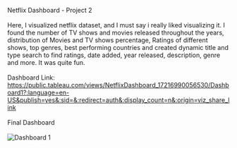 Netflix Dashboard - Project 2<br/><br/>
   Here, I visualized netflix dataset, and I must say i really liked visualizing it. I found the number of TV shows and movies released throughout the years, distribution of Movies and TV shows percentage, Ratings
   of different shows, top genres, best performing countries and created dynamic title and type search to find ratings, date added, year released, description, genre and more. It was quite fun.<br/><br/>
   Dashboard Link: https://public.tableau.com/views/NetflixDashboard_17216990056530/Dashboard1?:language=en-US&publish=yes&:sid=&:redirect=auth&:display_count=n&:origin=viz_share_link <br/><br/>
   Final Dashboard <br/><br/>
   ![Dashboard 1](https://github.com/user-attachments/assets/e070b45d-bfcf-4ca5-8b3e-d57ddfb84dcb)
